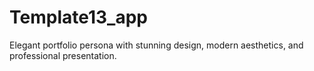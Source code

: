 # Template13_app
Elegant portfolio persona with stunning design, modern aesthetics, and professional presentation.
